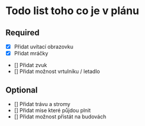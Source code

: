 # Todo list toho co je v plánu

## Required
- [X] Přidat uvítací obrazovku
- [x] Přidat mráčky
- [] Přidat zvuk
- [] Přidat možnost vrtulníku / letadlo

## Optional
- [] Přidat trávu a stromy
- [] Přidat mise které půjdou plnit
- [] Přidat možnost přistát na budovách
